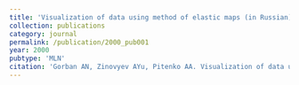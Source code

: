 ```yaml
---
title: 'Visualization of data using method of elastic maps (in Russian)'
collection: publications
category: journal
permalink: /publication/2000_pub001
year: 2000
pubtype: 'MLN'
citation: 'Gorban AN, Zinovyev AYu, Pitenko AA. Visualization of data using method of elastic maps (in Russian). <i>Informatsionnie technologii</i>. 'Mashinostrornie' Publ, Moscow, 2000. N6, P.26-35. '
---
```


